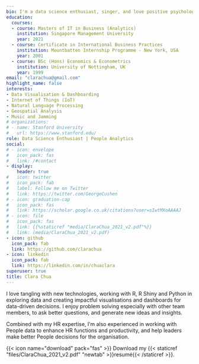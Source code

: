 ```yaml
---
bio: I'm a data science enthusiast, singer, and love positive psychology.
education:
  courses:
  - course: Masters of IT in Business (Analytics)
    institution: Singapore Management University
    year: 2021
  - course: Certificate in International Business Practices
    institution: Mountbatten Internship Programme - New York, USA
    year: 2001
  - course: BSc (Hons) Economics & Econometrics
    institution: University of Nottingham, UK
    year: 1999
email: "clarachua@gmail.com"
highlight_name: false
interests:
- Data Visualisation & Dashboarding
- Internet of Things (IoT)
- Natural Language Processing
- Geospatial Analysis
- Music and Jamming
# organizations:
# - name: Stanford University
#   url: https://www.stanford.edu/
role: Data Science Enthusiast | People Analytics
social:
# - icon: envelope
#   icon_pack: fas
#   link: /#contact
- display:
    header: true
#   icon: twitter
#   icon_pack: fab
#   label: Follow me on Twitter
#   link: https://twitter.com/GeorgeCushen
# - icon: graduation-cap
#   icon_pack: fas
#   link: https://scholar.google.co.uk/citations?user=sIwtMXoAAAAJ
# - icon: file
#   icon_pack: fas
#   link: {{%staticref "media/ClaraChua_2021_v2.pdf"%}}
#   link: (media/ClaraChua_2021_v2.pdf)
- icon: github
  icon_pack: fab
  link: https://github.com/clarachua
- icon: linkedin
  icon_pack: fab
  link: https://linkedin.com/in/chuaclara
superuser: true
title: Clara Chua
---
```


I love tangling with new technologies, working with R, R Shiny and Python in exploring data and creating impactful visualisations and dashboards for data-driven decisions.  I enjoy problem solving especially with other team members, to ask better questions, and generate new ideas and insights.  

Combined with my HR expertise, I’m also experienced in working with People data to enhance HR functions and productivity, and help leaders make better People decisions for the organisation.

{{< icon name="download" pack="fas" >}} Download my {{< staticref "files/ClaraChua_2021_v2.pdf" "newtab" >}}resumé{{< /staticref >}}.